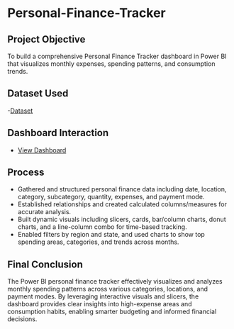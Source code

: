  # Personal-Finance-Tracker
## Project Objective 
To build a comprehensive Personal Finance Tracker dashboard in Power BI that visualizes monthly expenses, spending patterns, and consumption trends.

## Dataset Used
-<a href="https://github.com/orca17/Personal-Finance-Tracker/blob/main/PFT.xlsx">Dataset</a>
## Dashboard Interaction

- <a href = https://github.com/orca17/Personal-Finance-Tracker/blob/main/Dashboard%20Interaction.png”>View Dashboard</a>
## Process
- Gathered and structured personal finance data including date, location, category, subcategory, quantity, expenses, and payment mode.
- Established relationships and created calculated columns/measures for accurate analysis.
- Built dynamic visuals including slicers, cards, bar/column charts, donut charts, and a line-column combo for time-based tracking.
- Enabled filters by region and state, and used charts to show top spending areas, categories, and trends across months.

## Final Conclusion
The Power BI personal finance tracker effectively visualizes and analyzes monthly spending patterns across various categories, locations, and payment modes. By leveraging interactive visuals and slicers, the dashboard provides clear insights into high-expense areas and consumption habits, enabling smarter budgeting and informed financial decisions.
